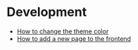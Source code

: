 # Development

* [How to change the theme color](docs/general/change-color.md)
* [How to add a new page to the frontend](docs/general/new-page.md)